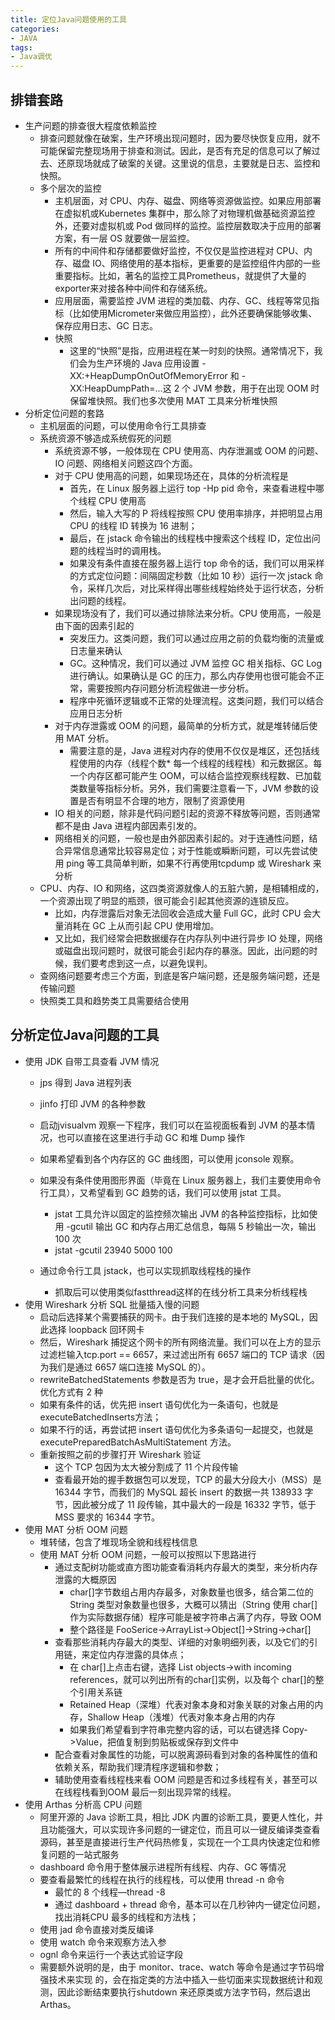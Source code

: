 ```yaml
---
title: 定位Java问题使用的工具
categories:
- JAVA
tags:
- Java调优
---
```





## 排错套路

- 生产问题的排查很大程度依赖监控
  - 排查问题就像在破案，生产环境出现问题时，因为要尽快恢复应用，就不可能保留完整现场用于排查和测试。因此，是否有充足的信息可以了解过去、还原现场就成了破案的关键。这里说的信息，主要就是日志、监控和快照。
  - 多个层次的监控
    - 主机层面，对 CPU、内存、磁盘、网络等资源做监控。如果应用部署在虚拟机或Kubernetes 集群中，那么除了对物理机做基础资源监控外，还要对虚拟机或 Pod 做同样的监控。监控层数取决于应用的部署方案，有一层 OS 就要做一层监控。
    - 所有的中间件和存储都要做好监控，不仅仅是监控进程对 CPU、内存、磁盘 IO、网络使用的基本指标，更重要的是监控组件内部的一些重要指标。比如，著名的监控工具Prometheus，就提供了大量的exporter来对接各种中间件和存储系统。
    - 应用层面，需要监控 JVM 进程的类加载、内存、GC、线程等常见指标（比如使用Micrometer来做应用监控），此外还要确保能够收集、保存应用日志、GC 日志。
    - 快照
      - 这里的“快照”是指，应用进程在某一时刻的快照。通常情况下，我们会为生产环境的 Java 应用设置 -XX:+HeapDumpOnOutOfMemoryError 和 -XX:HeapDumpPath=…这 2 个 JVM 参数，用于在出现 OOM 时保留堆快照。我们也多次使用 MAT 工具来分析堆快照
- 分析定位问题的套路
  - 主机层面的问题，可以使用命令行工具排查
  - 系统资源不够造成系统假死的问题
    - 系统资源不够，一般体现在 CPU 使用高、内存泄漏或 OOM 的问题、IO 问题、网络相关问题这四个方面。
    - 对于 CPU 使用高的问题，如果现场还在，具体的分析流程是
      - 首先，在 Linux 服务器上运行 top -Hp pid 命令，来查看进程中哪个线程 CPU 使用高
      - 然后，输入大写的 P 将线程按照 CPU 使用率排序，并把明显占用 CPU 的线程 ID 转换为 16 进制；
      - 最后，在 jstack 命令输出的线程栈中搜索这个线程 ID，定位出问题的线程当时的调用栈。
      - 如果没有条件直接在服务器上运行 top 命令的话，我们可以用采样的方式定位问题：间隔固定秒数（比如 10 秒）运行一次 jstack 命令，采样几次后，对比采样得出哪些线程始终处于运行状态，分析出问题的线程。
    - 如果现场没有了，我们可以通过排除法来分析。CPU 使用高，一般是由下面的因素引起的
      - 突发压力。这类问题，我们可以通过应用之前的负载均衡的流量或日志量来确认
      - GC。这种情况，我们可以通过 JVM 监控 GC 相关指标、GC Log 进行确认。如果确认是 GC 的压力，那么内存使用也很可能会不正常，需要按照内存问题分析流程做进一步分析。
      - 程序中死循环逻辑或不正常的处理流程。这类问题，我们可以结合应用日志分析
    - 对于内存泄露或 OOM 的问题，最简单的分析方式，就是堆转储后使用 MAT 分析。
      - 需要注意的是，Java 进程对内存的使用不仅仅是堆区，还包括线程使用的内存（线程个数* 每一个线程的线程栈）和元数据区。每一个内存区都可能产生 OOM，可以结合监控观察线程数、已加载类数量等指标分析。另外，我们需要注意看一下，JVM 参数的设置是否有明显不合理的地方，限制了资源使用
    - IO 相关的问题，除非是代码问题引起的资源不释放等问题，否则通常都不是由 Java 进程内部因素引发的。
    - 网络相关的问题，一般也是由外部因素引起的。对于连通性问题，结合异常信息通常比较容易定位；对于性能或瞬断问题，可以先尝试使用 ping 等工具简单判断，如果不行再使用tcpdump 或 Wireshark 来分析
  - CPU、内存、IO 和网络，这四类资源就像人的五脏六腑，是相辅相成的，一个资源出现了明显的瓶颈，很可能会引起其他资源的连锁反应。
    - 比如，内存泄露后对象无法回收会造成大量 Full GC，此时 CPU 会大量消耗在 GC 上从而引起 CPU 使用增加。
    - 又比如，我们经常会把数据缓存在内存队列中进行异步 IO 处理，网络或磁盘出现问题时，就很可能会引起内存的暴涨。因此，出问题的时候，我们要考虑到这一点，以避免误判。
  - 查网络问题要考虑三个方面，到底是客户端问题，还是服务端问题，还是传输问题
  - 快照类工具和趋势类工具需要结合使用





## 分析定位Java问题的工具

- 使用 JDK 自带工具查看 JVM 情况
  -  jps 得到 Java 进程列表

  - jinfo 打印 JVM 的各种参数
  - 启动jvisualvm 观察一下程序，我们可以在监视面板看到 JVM 的基本情况，也可以直接在这里进行手动 GC 和堆 Dump 操作
  - 如果希望看到各个内存区的 GC 曲线图，可以使用 jconsole 观察。
  - 如果没有条件使用图形界面（毕竟在 Linux 服务器上，我们主要使用命令行工具），又希望看到 GC 趋势的话，我们可以使用 jstat 工具。
    - jstat 工具允许以固定的监控频次输出 JVM 的各种监控指标，比如使用 -gcutil 输出 GC 和内存占用汇总信息，每隔 5 秒输出一次，输出 100 次
    - jstat -gcutil 23940 5000 100
  - 通过命令行工具 jstack，也可以实现抓取线程栈的操作
    - 抓取后可以使用类似fastthread这样的在线分析工具来分析线程栈
- 使用 Wireshark 分析 SQL 批量插入慢的问题
  - 启动后选择某个需要捕获的网卡。由于我们连接的是本地的 MySQL，因此选择 loopback 回环网卡
  - 然后，Wireshark 捕捉这个网卡的所有网络流量。我们可以在上方的显示过滤栏输入tcp.port == 6657，来过滤出所有 6657 端口的 TCP 请求（因为我们是通过 6657 端口连接 MySQL 的）。
  -  rewriteBatchedStatements 参数是否为 true，是才会开启批量的优化。优化方式有 2 种
    - 如果有条件的话，优先把 insert 语句优化为一条语句，也就是 executeBatchedInserts方法；
    - 如果不行的话，再尝试把 insert 语句优化为多条语句一起提交，也就是executePreparedBatchAsMultiStatement 方法。
  - 重新按照之前的步骤打开 Wireshark 验证
    - 这个 TCP 包因为太大被分割成了 11 个片段传输
    - 查看最开始的握手数据包可以发现，TCP 的最大分段大小（MSS）是 16344 字节，而我们的 MySQL 超长 insert 的数据一共 138933 字节，因此被分成了 11 段传输，其中最大的一段是 16332 字节，低于 MSS 要求的 16344 字节。
- 使用 MAT 分析 OOM 问题
  - 堆转储，包含了堆现场全貌和线程栈信息
  - 使用 MAT 分析 OOM 问题，一般可以按照以下思路进行
    - 通过支配树功能或直方图功能查看消耗内存最大的类型，来分析内存泄露的大概原因
      - char[]字节数组占用内存最多，对象数量也很多，结合第二位的 String 类型对象数量也很多，大概可以猜出（String 使用 char[]作为实际数据存储）程序可能是被字符串占满了内存，导致 OOM
      - 整个路径是 FooSerice->ArrayList->Object[]->String->char[]
    - 查看那些消耗内存最大的类型、详细的对象明细列表，以及它们的引用链，来定位内存泄露的具体点；
      - 在 char[]上点击右键，选择 List objects->with incoming references，就可以列出所有的char[]实例，以及每个 char[]的整个引用关系链
      - Retained Heap（深堆）代表对象本身和对象关联的对象占用的内存，Shallow Heap（浅堆）代表对象本身占用的内存
      - 如果我们希望看到字符串完整内容的话，可以右键选择 Copy->Value，把值复制到剪贴板或保存到文件中
    - 配合查看对象属性的功能，可以脱离源码看到对象的各种属性的值和依赖关系，帮助我们理清程序逻辑和参数；
    - 辅助使用查看线程栈来看 OOM 问题是否和过多线程有关，甚至可以在线程栈看到OOM 最后一刻出现异常的线程。
- 使用 Arthas 分析高 CPU 问题
  - 阿里开源的 Java 诊断工具，相比 JDK 内置的诊断工具，要更人性化，并且功能强大，可以实现许多问题的一键定位，而且可以一键反编译类查看源码，甚至是直接进行生产代码热修复，实现在一个工具内快速定位和修复问题的一站式服务
  - dashboard 命令用于整体展示进程所有线程、内存、GC 等情况
  - 要查看最繁忙的线程在执行的线程栈，可以使用 thread -n 命令
    - 最忙的 8 个线程—thread -8
    - 通过 dashboard + thread 命令，基本可以在几秒钟内一键定位问题，找出消耗CPU 最多的线程和方法栈； 
  - 使用 jad 命令直接对类反编译
  - 使用 watch 命令来观察方法入参
  -  ognl 命令来运行一个表达式验证字段
  - 需要额外说明的是，由于 monitor、trace、watch 等命令是通过字节码增强技术来实现
    的，会在指定类的方法中插入一些切面来实现数据统计和观测，因此诊断结束要执行shutdown 来还原类或方法字节码，然后退出 Arthas。

